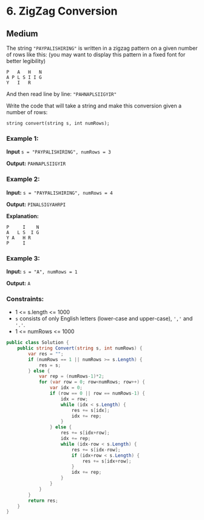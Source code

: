 # 6. ZigZag Conversion

## Medium

The string `"PAYPALISHIRING"` is written in a zigzag pattern on a given number of rows like this: (you may want to display this pattern in a fixed font for better legibility)
```
P   A   H   N
A P L S I I G
Y   I   R
```
And then read line by line: `"PAHNAPLSIIGYIR"`

Write the code that will take a string and make this conversion given a number of rows:
```
string convert(string s, int numRows);
```

### Example 1:

**Input** 
`s = "PAYPALISHIRING", numRows = 3`

**Output:** `PAHNAPLSIIGYIR`


### Example 2:

**Input:** `s = "PAYPALISHIRING", numRows = 4`

**Output:** `PINALSIGYAHRPI`

**Explanation:**
```
P     I    N
A   L S  I G
Y A   H R
P     I
```

### Example 3:

**Input:** `s = "A", numRows = 1`

**Output:** `A`

### Constraints:

- 1 <= s.length <= 1000
- `s` consists of only English letters (lower-case and upper-case), `','` and `'.'`.
- 1 <= numRows <= 1000

``` c#
public class Solution {
    public string Convert(string s, int numRows) {
        var res = "";
        if (numRows == 1 || numRows >= s.Length) {
            res = s;
        } else {
            var rep = (numRows-1)*2;
            for (var row = 0; row<numRows; row++) {
                var idx = 0;
                if (row == 0 || row == numRows-1) {
                    idx = row;
                    while (idx < s.Length) {
                        res += s[idx];
                        idx += rep;
                    }
                } else {
                    res += s[idx+row];
                    idx += rep;
                    while (idx-row < s.Length) {
                        res += s[idx-row];
                        if (idx+row < s.Length) {
                            res += s[idx+row];
                        }
                        idx += rep;
                    }
                }
            }
        }
        return res;
    }
}
```
